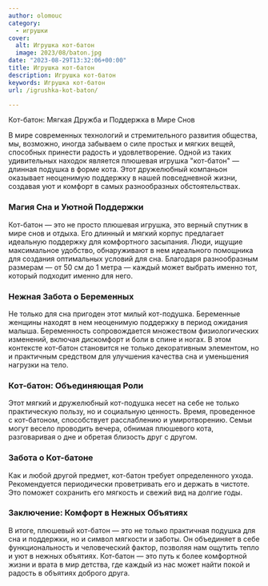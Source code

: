```yaml
---
author: olomouc
category:
  - игрушки
cover:
  alt: Игрушка кот-батон
  image: 2023/08/baton.jpg
date: "2023-08-29T13:32:06+00:00"
title: Игрушка кот-батон
description: Игрушка кот-батон
keywords: Игрушка кот-батон
url: /igrushka-kot-baton/

---
```

Кот-батон: Мягкая Дружба и Поддержка в Мире Снов

В мире современных технологий и стремительного развития общества, мы, возможно, иногда забываем о силе простых и мягких вещей, способных принести радость и удовлетворение. Одной из таких удивительных находок является плюшевая игрушка "кот-батон" — длинная подушка в форме кота. Этот дружелюбный компаньон оказывает неоценимую поддержку в нашей повседневной жизни, создавая уют и комфорт в самых разнообразных обстоятельствах.

### Магия Сна и Уютной Поддержки

Кот-батон — это не просто плюшевая игрушка, это верный спутник в мире снов и отдыха. Его длинный и мягкий корпус предлагает идеальную поддержку для комфортного засыпания. Люди, ищущие максимальное удобство, обнаруживают в нем идеального помощника для создания оптимальных условий для сна. Благодаря разнообразным размерам — от 50 см до 1 метра — каждый может выбрать именно тот, который подходит именно для него.

### Нежная Забота о Беременных

Не только для сна пригоден этот милый кот-подушка. Беременные женщины находят в нем неоценимую поддержку в период ожидания малыша. Беременность сопровождается множеством физиологических изменений, включая дискомфорт и боли в спине и ногах. В этом контексте кот-батон становится не только декоративным элементом, но и практичным средством для улучшения качества сна и уменьшения нагрузки на тело.

### Кот-батон: Объединяющая Роли

Этот мягкий и дружелюбный кот-подушка несет на себе не только практическую пользу, но и социальную ценность. Время, проведенное с кот-батоном, способствует расслаблению и умиротворению. Семьи могут весело проводить вечера, обнимая плюшевого кота, разговаривая о дне и обретая близость друг с другом.

### Забота о Кот-батоне

Как и любой другой предмет, кот-батон требует определенного ухода. Рекомендуется периодически проветривать его и держать в чистоте. Это поможет сохранить его мягкость и свежий вид на долгие годы.

### Заключение: Комфорт в Нежных Объятиях

В итоге, плюшевый кот-батон — это не только практичная подушка для сна и поддержки, но и символ мягкости и заботы. Он объединяет в себе функциональность и человеческий фактор, позволяя нам ощутить тепло и уют в нежных объятиях. Кот-батон — это путь к более комфортной жизни и врата в мир детства, где каждый из нас может найти покой и радость в объятиях доброго друга.
